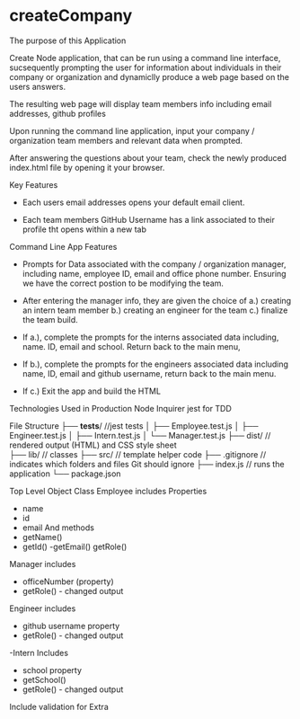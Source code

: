 # createCompany
The purpose of this Application 

Create Node application, that can be run using a command line interface, sucsequently prompting the user for information about individuals in their company or organization and dynamiclly produce a web page based on the users answers. 

The resulting web page will display team members info including email addresses, github profiles


Upon running the command line application, input your company / organization team members and relevant data when prompted. 

After answering the questions about your team, check the newly produced index.html file by opening it your browser. 

Key Features 
- Each users email addresses opens your default email client. 

- Each team members GitHub Username has a link associated to their profile tht opens within a new tab

Command Line App Features 

- Prompts for Data associated with the company / organization manager, including name, employee ID, email and office phone number. Ensuring we have the correct postion to be modifying the team. 
- After entering the manager info, they are given the choice of 
    a.) creating an intern team member
    b.) creating an engineer for the team 
    c.) finalize the team build. 
- If a.), complete the prompts for the interns associated data including, name. ID, email and school. Return back to the main menu,
- If b.), complete the prompts for the engineers associated data including name, ID, email and github username, return back to the main menu. 

- If c.) Exit the app and build the HTML 


Technologies Used in Production 
Node 
Inquirer 
jest for TDD

File Structure 
├── __tests__/             //jest tests
│   ├── Employee.test.js
│   ├── Engineer.test.js
│   ├── Intern.test.js
│   └── Manager.test.js
├── dist/                  // rendered output (HTML) and CSS style sheet      
├── lib/                   // classes
├── src/                   // template helper code 
├── .gitignore             // indicates which folders and files Git should ignore
├── index.js               // runs the application
└── package.json           



Top Level Object Class Employee includes 
Properties 
- name 
- id 
- email 
And methods 
- getName()
- getId()
-getEmail()
getRole()

Manager includes
- officeNumber (property)
- getRole() - changed output

Engineer includes 
- github username property
- getRole() - changed output

-Intern Includes 
- school property 
- getSchool()
- getRole() - changed output

Include validation for Extra 